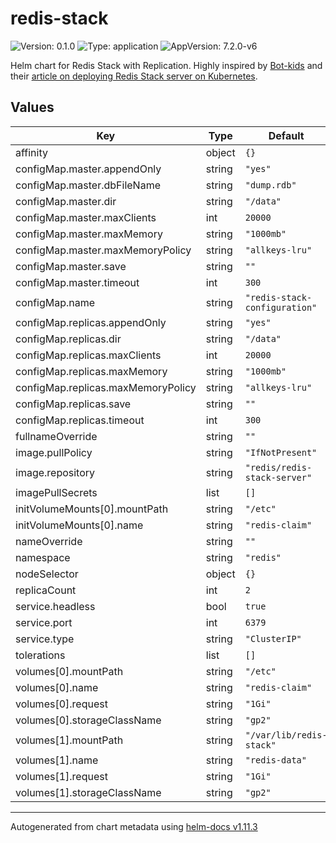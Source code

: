 # redis-stack

![Version: 0.1.0](https://img.shields.io/badge/Version-0.1.0-informational?style=flat-square) ![Type: application](https://img.shields.io/badge/Type-application-informational?style=flat-square) ![AppVersion: 7.2.0-v6](https://img.shields.io/badge/AppVersion-7.2.0--v6-informational?style=flat-square)

Helm chart for Redis Stack with Replication. Highly inspired by [Bot-kids](https://dev.to/botkids) and their [article on deploying Redis Stack server on Kubernetes](https://dev.to/botkids/ho-to-deploy-redis-stack-server-statefulset-in-kubernetes-4j8g).

## Values

| Key | Type | Default | Description |
|-----|------|---------|-------------|
| affinity | object | `{}` |  |
| configMap.master.appendOnly | string | `"yes"` |  |
| configMap.master.dbFileName | string | `"dump.rdb"` |  |
| configMap.master.dir | string | `"/data"` |  |
| configMap.master.maxClients | int | `20000` |  |
| configMap.master.maxMemory | string | `"1000mb"` |  |
| configMap.master.maxMemoryPolicy | string | `"allkeys-lru"` |  |
| configMap.master.save | string | `""` |  |
| configMap.master.timeout | int | `300` |  |
| configMap.name | string | `"redis-stack-configuration"` |  |
| configMap.replicas.appendOnly | string | `"yes"` |  |
| configMap.replicas.dir | string | `"/data"` |  |
| configMap.replicas.maxClients | int | `20000` |  |
| configMap.replicas.maxMemory | string | `"1000mb"` |  |
| configMap.replicas.maxMemoryPolicy | string | `"allkeys-lru"` |  |
| configMap.replicas.save | string | `""` |  |
| configMap.replicas.timeout | int | `300` |  |
| fullnameOverride | string | `""` |  |
| image.pullPolicy | string | `"IfNotPresent"` |  |
| image.repository | string | `"redis/redis-stack-server"` |  |
| imagePullSecrets | list | `[]` |  |
| initVolumeMounts[0].mountPath | string | `"/etc"` |  |
| initVolumeMounts[0].name | string | `"redis-claim"` |  |
| nameOverride | string | `""` |  |
| namespace | string | `"redis"` |  |
| nodeSelector | object | `{}` |  |
| replicaCount | int | `2` |  |
| service.headless | bool | `true` |  |
| service.port | int | `6379` |  |
| service.type | string | `"ClusterIP"` |  |
| tolerations | list | `[]` |  |
| volumes[0].mountPath | string | `"/etc"` |  |
| volumes[0].name | string | `"redis-claim"` |  |
| volumes[0].request | string | `"1Gi"` |  |
| volumes[0].storageClassName | string | `"gp2"` |  |
| volumes[1].mountPath | string | `"/var/lib/redis-stack"` |  |
| volumes[1].name | string | `"redis-data"` |  |
| volumes[1].request | string | `"1Gi"` |  |
| volumes[1].storageClassName | string | `"gp2"` |  |

----------------------------------------------
Autogenerated from chart metadata using [helm-docs v1.11.3](https://github.com/norwoodj/helm-docs/releases/v1.11.3)
